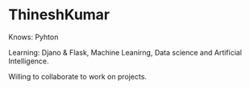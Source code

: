 # ThineshKumar
Knows: Pyhton

Learning: Djano & Flask, Machine Leanirng, Data science and Artificial Intelligence.

Willing to collaborate to work on projects.

